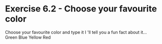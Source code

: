 # Exercise 6.2 - Choose your favourite color

Choose your favourite color and type it
I 'll tell you a fun fact about it... 
Green
Blue
Yellow
Red